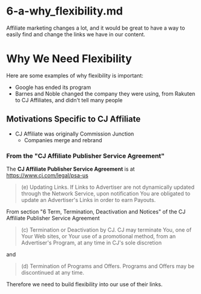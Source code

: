 
# 6-a-why_flexibility.md

Affiliate marketing changes a lot, and it would be great to have a way to
easily find and change the links we have in our content.

# Why We Need Flexibility

Here are some examples of why flexibility is important:

- Google has ended its program
- Barnes and Noble changed the company they were using, from Rakuten to CJ Affiliates, and didn't tell many people

## Motivations Specific to CJ Affiliate

- CJ Affiliate was originally Commission Junction
  - Companies merge and rebrand

### From the "CJ Affiliate Publisher Service Agreement"

The **CJ Affiliate Publisher Service Agreement** is at https://www.cj.com/legal/psa-us

> (e) Updating Links. If Links to Advertiser are not dynamically updated through the Network Service,
> upon notification You are obligated to update an Advertiser's Links in order to earn Payouts.

From section "6 Term, Termination, Deactivation and Notices" of the CJ Affiliate Publisher Service Agreement

> (c) Termination or Deactivation by CJ. CJ may terminate You, one of Your Web sites, or Your use of a promotional method, from an Advertiser's Program, at any time in CJ's sole discretion

and

> (d) Termination of Programs and Offers. Programs and Offers may be discontinued at any time.

Therefore we need to build flexibility into our use of their links.

